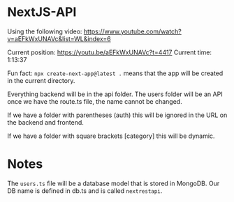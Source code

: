 # NextJS-API

Using the following video: https://www.youtube.com/watch?v=aEFkWxUNAVc&list=WL&index=6

Current position: https://youtu.be/aEFkWxUNAVc?t=4417
Current time: 1:13:37

Fun fact: `npx create-next-app@latest .` means that the app will be created in the current directory.

Everything backend will be in the api folder. The users folder will be an API once we have the route.ts file, the name cannot be changed.

If we have a folder with parentheses (auth) this will be ignored in the URL on the backend and frontend.

If we have a folder with square brackets [category] this will be dynamic.

# Notes

The `users.ts` file will be a database model that is stored in MongoDB. Our DB name is defined in db.ts and is called `nextrestapi`.
